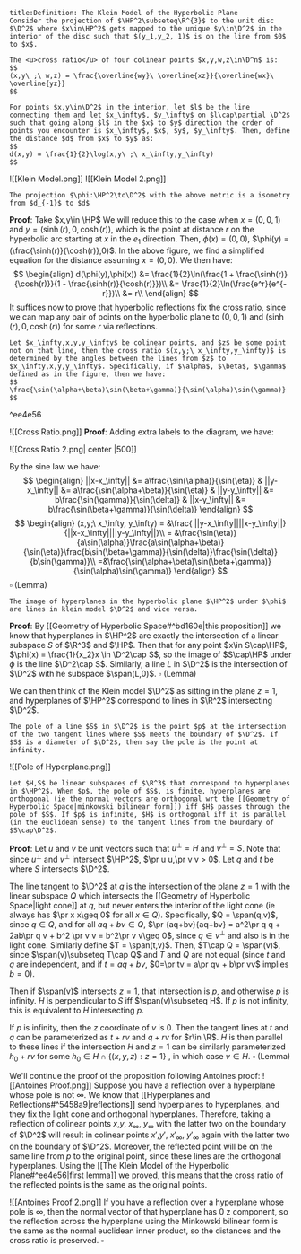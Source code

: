 ```ad-Definition
title:Definition: The Klein Model of the Hyperbolic Plane
Consider the projection of $\HP^2\subseteq\R^{3}$ to the unit disc $\D^2$ where $x\in\HP^2$ gets mapped to the unique $y\in\D^2$ in the interior of the disc such that $(y_1,y_2, 1)$ is on the line from $0$ to $x$.

The <u>cross ratio</u> of four colinear points $x,y,w,z\in\D^n$ is:
$$
(x,y\ ;\ w,z) = \frac{\overline{wy}\ \overline{xz}}{\overline{wx}\ \overline{yz}}
$$

For points $x,y\in\D^2$ in the interior, let $l$ be the line connecting them and let $x_\infty$, $y_\infty$ on $l\cap\partial \D^2$ such that going along $l$ in the $x$ to $y$ direction the order of points you encounter is $x_\infty$, $x$, $y$, $y_\infty$. Then, define the distance $d$ from $x$ to $y$ as:
$$
d(x,y) = \frac{1}{2}\log(x,y\ ;\ x_\infty,y_\infty)
$$

```
![[Klein Model.png]]
![[Klein Model 2.png]]
```ad-Proposition
The projection $\phi:\HP^2\to\D^2$ with the above metric is a isometry from $d_{-1}$ to $d$
```
__Proof__: Take $x,y\in \HP$ We will reduce this to the case when $x = (0,0,1)$ and $y = (\sinh(r),0,\cosh(r))$, which is the point at distance $r$ on the hyperbolic arc starting at $x$ in the $e_1$ direction. Then, $\phi(x) = (0,0)$, $\phi(y) = (\frac{\sinh(r)}{\cosh(r)},0)$. In the above figure, we find a simplified equation for the distance assuming $x = (0,0)$. We then have:
$$
\begin{align}
d(\phi(y),\phi(x)) &= \frac{1}{2}\ln(\frac{1 + \frac{\sinh(r)}{\cosh(r)}}{1 - \frac{\sinh(r)}{\cosh(r)}})\\
&= \frac{1}{2}\ln(\frac{e^r}{e^{-r}})\\
&= r\\
\end{align}
$$
It suffices now to prove that hyperbolic reflections fix the cross ratio, since we can map any pair of points on the hyperbolic plane to  $(0,0,1)$ and $(\sinh(r),0,\cosh(r))$ for some $r$ via reflections.

```ad-Lemma
Let $x_\infty,x,y,y_\infty$ be colinear points, and $z$ be some point not on that line, then the cross ratio $(x,y;\ x_\infty,y_\infty)$ is determined by the angles between the lines from $z$ to $x_\infty,x,y,y_\infty$. Specifically, if $\alpha$, $\beta$, $\gamma$ defined as in the figure, then we have:
$$
\frac{\sin(\alpha+\beta)\sin(\beta+\gamma)}{\sin(\alpha)\sin(\gamma)}
$$

```

^ee4e56

![[Cross Ratio.png]]
__Proof__:
Adding extra labels to the diagram, we have:

![[Cross Ratio 2.png| center |500]]

By the sine law we have:
$$
\begin{align}
||x-x_\infty|| &= a\frac{\sin(\alpha)}{\sin(\eta)} & ||y-x_\infty|| &= a\frac{\sin(\alpha+\beta)}{\sin(\eta)} & ||y-y_\infty|| &= b\frac{\sin(\gamma)}{\sin(\delta)} & ||x-y_\infty|| &= b\frac{\sin(\beta+\gamma)}{\sin(\delta)}
\end{align}
$$
$$
\begin{align}
(x,y;\ x_\infty, y_\infty) = &\frac{ ||y-x_\infty||||x-y_\infty||}{||x-x_\infty||||y-y_\infty||}\\
= &\frac{\sin(\eta)}{a\sin(\alpha)}\frac{a\sin(\alpha+\beta)}{\sin(\eta)}\frac{b\sin(\beta+\gamma)}{\sin(\delta)}\frac{\sin(\delta)}{b\sin(\gamma)}\\
=&\frac{\sin(\alpha+\beta)\sin(\beta+\gamma)}{\sin(\alpha)\sin(\gamma)}
\end{align}
$$
$\square$ (Lemma)
```ad-Lemma
The image of hyperplanes in the hyperbolic plane $\HP^2$ under $\phi$ are lines in klein model $\D^2$ and vice versa.
```
__Proof__: By [[Geometry of Hyperbolic Space#^bd160e|this proposition]] we know that hyperplanes in $\HP^2$ are exactly the intersection of a linear subspace $S$ of $\R^3$ and $\HP$. Then that for any point $x\in S\cap\HP$, $\phi(x) = \frac{1}{x_2}x \in \D^2\cap S$, so the image of $S\cap\HP$ under $\phi$ is the line $\D^2\cap S$. Similarly, a line $L$ in $\D^2$ is the intersection of $\D^2$ with he subspace $\span(L,0)$. $\square$ (Lemma)

We can then think of the Klein model $\D^2$ as sitting in the plane $z = 1$, and hyperplanes of $\HP^2$ correspond to lines in $\R^2$ intersecting $\D^2$.

```ad-Definition
The pole of a line $S$ in $\D^2$ is the point $p$ at the intersection of the two tangent lines where $S$ meets the boundary of $\D^2$. If $S$ is a diameter of $\D^2$, then say the pole is the point at infinity.
```
![[Pole of Hyperplane.png]]
```ad-Lemma
Let $H,S$ be linear subspaces of $\R^3$ that correspond to hyperplanes in $\HP^2$. When $p$, the pole of $S$, is finite, hyperplanes are orthogonal (ie the normal vectors are orthogonal wrt the [[Geometry of Hyperbolic Space|minkowski bilinear form]]) iff $H$ passes through the pole of $S$. If $p$ is infinite, $H$ is orthogonal iff it is parallel (in the euclidean sense) to the tangent lines from the boundary of $S\cap\D^2$.

```
__Proof__:
Let $u$ and $v$ be unit vectors such that $u^\perp = H$ and $v^\perp = S$. Note that since $u^\perp$ and $v^\perp$ intersect $\HP^2$, $\pr u u,\pr v v > 0$. Let $q$ and $t$ be where $S$ intersects $\D^2$.

The line tangent to $\D^2$ at $q$ is the intersection of the plane $z=1$ with the linear subspace $Q$ which intersects the [[Geometry of Hyperbolic Space|light cone]] at $q$, but never enters the interior of the light cone (ie always has $\pr x x\geq 0$ for all $x\in Q$). Specifically, $Q = \span(q,v)$, since $q\in Q$, and for all $aq+bv\in Q$, $\pr {aq+bv}{aq+bv} = a^2\pr q q + 2ab\pr q v + b^2 \pr v v = b^2\pr v v\geq 0$, since $q\in v^\perp$ and also is in the light cone. Similarly define $T = \span(t,v)$. Then, $T\cap Q = \span(v)$, since  $\span(v)\subseteq T\cap Q$ and $T$ and $Q$ are not equal (since $t$ and $q$ are independent, and if $t = aq+bv$, $0=\pr tv = a\pr qv + b\pr vv$ implies $b = 0$). 

Then if $\span(v)$ intersects $z=1$, that intersection is $p$, and otherwise $p$ is infinity. $H$  is perpendicular to $S$ iff $\span(v)\subseteq H$. If $p$ is not infinity, this is equivalent to $H$ intersecting $p$.

If $p$ is infinity, then the $z$ coordinate of $v$ is $0$. Then the tangent lines at $t$ and $q$ can be parameterized as $t+rv$ and  $q+rv$ for $r\in \R$. $H$ is then parallel to these lines if the intersection $H$ and $z = 1$ can be similarly parameterized $h_0 + rv$ for some $h_0 \in H\cap\{(x,y,z):z = 1\}$ , in which case $v\in H$.
$\square$ (Lemma)


We'll continue the proof of the proposition following Antoines proof:
![[Antoines Proof.png]]
Suppose you have a reflection over a hyperplane whose pole is not $\infty$. We know that [[Hyperplanes and Reflections#^5458a9|reflections]] send hyperplanes to hyperplanes, and they fix the light cone and orthogonal hyperplanes. Therefore, taking a reflection of colinear points $x$,$y$, $x_\infty$, $y_\infty$ with the latter two on the boundary of $\D^2$ will result in colinear points $x'$,$y'$, $x'_\infty$, $y'_\infty$ again with the latter two on the boundary of $\D^2$. Moreover, the reflected point will be on the same line from $p$ to the original point, since these lines are the orthogonal hyperplanes. Using the [[The Klein Model of the Hyperbolic Plane#^ee4e56|first lemma]] we proved, this means that the cross ratio of the reflected points is the same as the original points.

![[Antoines Proof 2.png]]
If you have a reflection over a hyperplane whose pole is $\infty$, then the normal vector of that hyperplane has $0$ z component, so the reflection across the hyperplane using the Minkowski bilinear form is the same as the normal euclidean inner product, so the distances and the cross ratio is preserved. $\square$
